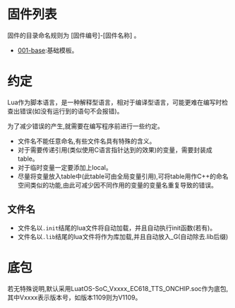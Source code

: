 # 固件列表

固件的目录命名规则为 [固件编号]-[固件名称] 。

- [001-base](001-base):基础模板。

# 约定

Lua作为脚本语言，是一种解释型语言，相对于编译型语言，可能更难在编写时检查出错误(如没有运行到的语句不会报错)。

为了减少错误的产生,就需要在编写程序前进行一些约定。

- 文件名不能任意命名,有些文件名具有特殊的含义。
- 对于需要传递引用(类似使用C语言指针达到的效果)的变量，需要封装成table。
- 对于临时变量一定要添加上local。
- 尽量将变量放入table中(此table可由全局变量引用),可将table用作C++的命名空间类似的功能,由此可减少因不同作用的变量的变量名重复导致的错误。

## 文件名

- 文件名以`.init`结尾的lua文件将自动加载，并且自动执行init函数(若有)。
- 文件名以`.lib`结尾的lua文件将作为库加载,并且自动放入_G(自动除去.lib后缀)

# 底包

若无特殊说明,默认采用LuatOS-SoC_Vxxxx_EC618_TTS_ONCHIP.soc作为底包,其中Vxxxx表示版本号，如版本1109则为V1109。